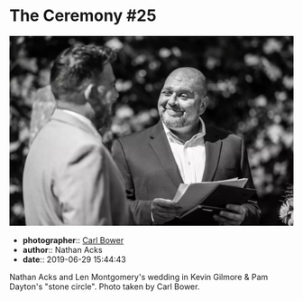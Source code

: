 # The Ceremony \#25

![Nathan Acks and Len Montgomery's wedding in Kevin Gilmore and Pam Dayton's "stone circle"](assets/2019-06-29-set-1-the-ceremony-25.webp)

* **photographer**:: [Carl Bower](https://carlbowerphotos.com)  
* **author**:: Nathan Acks  
* **date**:: 2019-06-29 15:44:43

Nathan Acks and Len Montgomery's wedding in Kevin Gilmore & Pam Dayton's "stone circle". Photo taken by Carl Bower.
